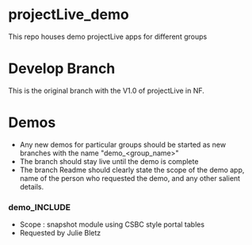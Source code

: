# projectLive_demo
This repo houses demo projectLive apps for different groups

# Develop Branch
This is the original branch with the V1.0 of projectLive in NF.

# Demos
- Any new demos for particular groups should be started as new branches with the name "demo_<group_name>"
- The branch should stay live until the demo is complete 
- The branch Readme should clearly state the scope of the demo app, name of the person who requested the demo, and any other salient details.

### demo_INCLUDE
- Scope : snapshot module using CSBC style portal tables
- Requested by Julie Bletz
